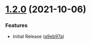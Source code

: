 # [1.2.0](https://github.com/CoCreate-app/CoCreate-boilerplate/compare/v1.1.1...v1.2.0) (2021-10-06)


### Features

* Initial Release ([a9eb97a](https://github.com/CoCreate-app/CoCreate-boilerplate/commit/a9eb97a8adc059a5c51416cce1ef13add5ec736a))
